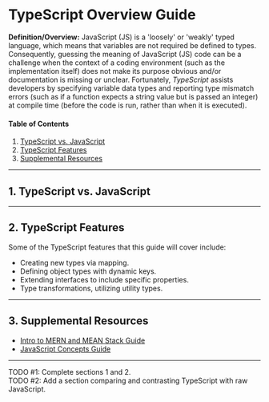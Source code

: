 # TypeScript Overview Guide
**Definition/Overview:** JavaScript (JS) is a 'loosely' or 'weakly' typed language, which means that variables are not required be defined to types. Consequently, guessing the meaning of JavaScript (JS) code can be a challenge when the context of a coding environment (such as the implementation itself) does not make its purpose obvious and/or documentation is missing or unclear. Fortunately, *TypeScript* assists developers by specifying variable data types and reporting type mismatch errors (such as if a function expects a string value but is passed an integer) at compile time (before the code is run, rather than when it is executed).

#### Table of Contents
  
1. [TypeScript vs. JavaScript](#ts-vs-js)
2. [TypeScript Features](#features)
3. [Supplemental Resources](#supplemental)
  
<hr />
  
## 1. <a name="ts-vs-js">TypeScript vs. JavaScript</a>
  
<hr />
  
## 2. <a name="features">TypeScript Features</a>
  
Some of the TypeScript features that this guide will cover include:
  
* Creating new types via mapping.
* Defining object types with dynamic keys.
* Extending interfaces to include specific properties.
* Type transformations, utilizing utility types.
  
<hr />
  
## 3. <a name="supplemental">Supplemental Resources</a>
  
* [Intro to MERN and MEAN Stack Guide](https://github.com/chaseofthejungle/intro-to-mern-and-mean-stack)  
* [JavaScript Concepts Guide](https://github.com/chaseofthejungle/js-concepts-guide)
  
<hr />
  
TODO #1: Complete sections 1 and 2.  
TODO #2: Add a section comparing and contrasting TypeScript with raw JavaScript.
